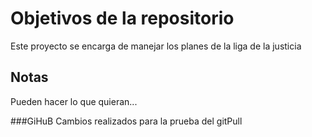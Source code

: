 # Objetivos de la repositorio

Este proyecto se encarga de manejar los planes de la liga de la justicia


## Notas
Pueden hacer lo que quieran...

###GiHuB
Cambios realizados para la prueba del gitPull
